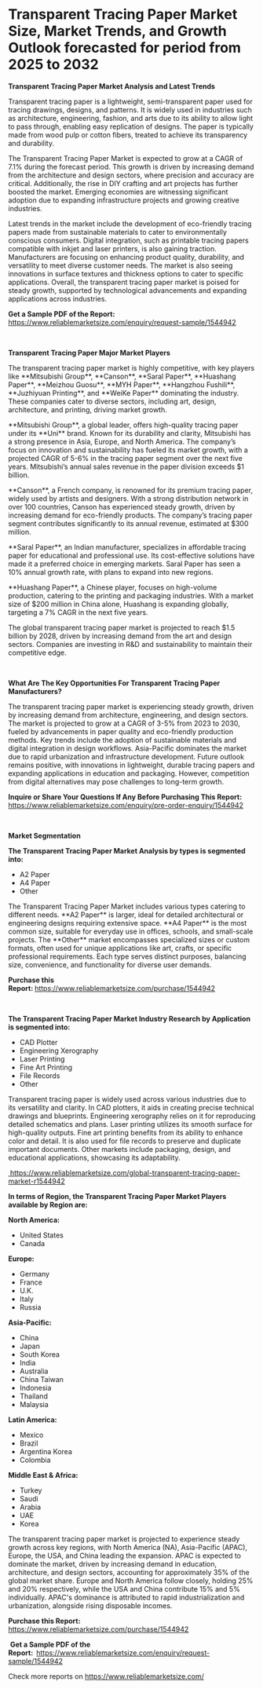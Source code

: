 <p><h1>Transparent Tracing Paper Market Size, Market Trends, and Growth Outlook forecasted for period from 2025 to 2032</h1></p><p><strong>Transparent Tracing Paper Market Analysis and Latest Trends</strong></p>
<p><p>Transparent tracing paper is a lightweight, semi-transparent paper used for tracing drawings, designs, and patterns. It is widely used in industries such as architecture, engineering, fashion, and arts due to its ability to allow light to pass through, enabling easy replication of designs. The paper is typically made from wood pulp or cotton fibers, treated to achieve its transparency and durability.</p><p>The Transparent Tracing Paper Market is expected to grow at a CAGR of 7.1% during the forecast period. This growth is driven by increasing demand from the architecture and design sectors, where precision and accuracy are critical. Additionally, the rise in DIY crafting and art projects has further boosted the market. Emerging economies are witnessing significant adoption due to expanding infrastructure projects and growing creative industries.</p><p>Latest trends in the market include the development of eco-friendly tracing papers made from sustainable materials to cater to environmentally conscious consumers. Digital integration, such as printable tracing papers compatible with inkjet and laser printers, is also gaining traction. Manufacturers are focusing on enhancing product quality, durability, and versatility to meet diverse customer needs. The market is also seeing innovations in surface textures and thickness options to cater to specific applications. Overall, the transparent tracing paper market is poised for steady growth, supported by technological advancements and expanding applications across industries.</p></p>
<p><strong>Get a Sample PDF of the Report:&nbsp;</strong> <a href="https://www.reliablemarketsize.com/enquiry/request-sample/1544942?utm_campaign=2255&utm_medium=2&utm_source=Github&utm_content=ia&utm_term=26012025&utm_id=transparent-tracing-paper">https://www.reliablemarketsize.com/enquiry/request-sample/1544942</a></p>
<p>&nbsp;</p>
<p><strong>Transparent Tracing Paper Major Market Players</strong></p>
<p><p>The transparent tracing paper market is highly competitive, with key players like **Mitsubishi Group**, **Canson**, **Saral Paper**, **Huashang Paper**, **Meizhou Guosu**, **MYH Paper**, **Hangzhou Fushili**, **Juzhiyuan Printing**, and **WeiKe Paper** dominating the industry. These companies cater to diverse sectors, including art, design, architecture, and printing, driving market growth.</p><p>**Mitsubishi Group**, a global leader, offers high-quality tracing paper under its **Uni** brand. Known for its durability and clarity, Mitsubishi has a strong presence in Asia, Europe, and North America. The company’s focus on innovation and sustainability has fueled its market growth, with a projected CAGR of 5-6% in the tracing paper segment over the next five years. Mitsubishi’s annual sales revenue in the paper division exceeds $1 billion.</p><p>**Canson**, a French company, is renowned for its premium tracing paper, widely used by artists and designers. With a strong distribution network in over 100 countries, Canson has experienced steady growth, driven by increasing demand for eco-friendly products. The company’s tracing paper segment contributes significantly to its annual revenue, estimated at $300 million.</p><p>**Saral Paper**, an Indian manufacturer, specializes in affordable tracing paper for educational and professional use. Its cost-effective solutions have made it a preferred choice in emerging markets. Saral Paper has seen a 10% annual growth rate, with plans to expand into new regions.</p><p>**Huashang Paper**, a Chinese player, focuses on high-volume production, catering to the printing and packaging industries. With a market size of $200 million in China alone, Huashang is expanding globally, targeting a 7% CAGR in the next five years.</p><p>The global transparent tracing paper market is projected to reach $1.5 billion by 2028, driven by increasing demand from the art and design sectors. Companies are investing in R&D and sustainability to maintain their competitive edge.</p></p>
<p>&nbsp;</p>
<p><strong>What Are The Key Opportunities For Transparent Tracing Paper Manufacturers?</strong></p>
<p><p>The transparent tracing paper market is experiencing steady growth, driven by increasing demand from architecture, engineering, and design sectors. The market is projected to grow at a CAGR of 3-5% from 2023 to 2030, fueled by advancements in paper quality and eco-friendly production methods. Key trends include the adoption of sustainable materials and digital integration in design workflows. Asia-Pacific dominates the market due to rapid urbanization and infrastructure development. Future outlook remains positive, with innovations in lightweight, durable tracing papers and expanding applications in education and packaging. However, competition from digital alternatives may pose challenges to long-term growth.</p></p>
<p><strong>Inquire or Share Your Questions If Any Before Purchasing This Report:</strong> <a href="https://www.reliablemarketsize.com/enquiry/pre-order-enquiry/1544942?utm_campaign=2255&utm_medium=2&utm_source=Github&utm_content=ia&utm_term=26012025&utm_id=transparent-tracing-paper">https://www.reliablemarketsize.com/enquiry/pre-order-enquiry/1544942</a></p>
<p>&nbsp;</p>
<p><strong>Market Segmentation</strong></p>
<p><strong>The Transparent Tracing Paper Market Analysis by types is segmented into:</strong></p>
<p><ul><li>A2 Paper</li><li>A4 Paper</li><li>Other</li></ul></p>
<p><p>The Transparent Tracing Paper Market includes various types catering to different needs. **A2 Paper** is larger, ideal for detailed architectural or engineering designs requiring extensive space. **A4 Paper** is the most common size, suitable for everyday use in offices, schools, and small-scale projects. The **Other** market encompasses specialized sizes or custom formats, often used for unique applications like art, crafts, or specific professional requirements. Each type serves distinct purposes, balancing size, convenience, and functionality for diverse user demands.</p></p>
<p><strong>Purchase this Report:&nbsp;</strong><a href="https://www.reliablemarketsize.com/purchase/1544942?utm_campaign=2255&utm_medium=2&utm_source=Github&utm_content=ia&utm_term=26012025&utm_id=transparent-tracing-paper">https://www.reliablemarketsize.com/purchase/1544942</a></p>
<p>&nbsp;</p>
<p><strong>The Transparent Tracing Paper Market Industry Research by Application is segmented into:</strong></p>
<p><ul><li>CAD Plotter</li><li>Engineering Xerography</li><li>Laser Printing</li><li>Fine Art Printing</li><li>File Records</li><li>Other</li></ul></p>
<p><p>Transparent tracing paper is widely used across various industries due to its versatility and clarity. In CAD plotters, it aids in creating precise technical drawings and blueprints. Engineering xerography relies on it for reproducing detailed schematics and plans. Laser printing utilizes its smooth surface for high-quality outputs. Fine art printing benefits from its ability to enhance color and detail. It is also used for file records to preserve and duplicate important documents. Other markets include packaging, design, and educational applications, showcasing its adaptability.</p></p>
<p><a href="https://www.reliablemarketsize.com/global-transparent-tracing-paper-market-r1544942?utm_campaign=2255&utm_medium=2&utm_source=Github&utm_content=ia&utm_term=26012025&utm_id=transparent-tracing-paper">&nbsp;https://www.reliablemarketsize.com/global-transparent-tracing-paper-market-r1544942</a></p>
<p><strong>In terms of Region, the Transparent Tracing Paper Market Players available by Region are:</strong></p>
<p>
    <p> <strong> North America: </strong>
        <ul>
            <li>United States</li>
            <li>Canada</li>
        </ul>
        </p> 
    <p> <strong> Europe: </strong>
        <ul>
            <li>Germany</li>
            <li>France</li>
            <li>U.K.</li>
            <li>Italy</li>
            <li>Russia</li>
        </ul>
        </p> 
    <p> <strong> Asia-Pacific: </strong>
        <ul>
            <li>China</li>
            <li>Japan</li>
            <li>South Korea</li>
            <li>India</li>
            <li>Australia</li>
            <li>China Taiwan</li>
            <li>Indonesia</li>
            <li>Thailand</li>
            <li>Malaysia</li>
        </ul>
        </p> 
    <p> <strong> Latin America: </strong>
        <ul>
            <li>Mexico</li>
            <li>Brazil</li>
            <li>Argentina Korea</li>
            <li>Colombia</li>
        </ul>
        </p> 
    <p> <strong> Middle East & Africa: </strong>
        <ul>
            <li>Turkey</li>
            <li>Saudi</li>
            <li>Arabia</li>
            <li>UAE</li>
            <li>Korea</li>
        </ul>
    </p>
    </p>
<p><p>The transparent tracing paper market is projected to experience steady growth across key regions, with North America (NA), Asia-Pacific (APAC), Europe, the USA, and China leading the expansion. APAC is expected to dominate the market, driven by increasing demand in education, architecture, and design sectors, accounting for approximately 35% of the global market share. Europe and North America follow closely, holding 25% and 20% respectively, while the USA and China contribute 15% and 5% individually. APAC's dominance is attributed to rapid industrialization and urbanization, alongside rising disposable incomes.</p></p>
<p><strong>Purchase this Report: </strong><a href="https://www.reliablemarketsize.com/purchase/1544942?utm_campaign=2255&utm_medium=2&utm_source=Github&utm_content=ia&utm_term=26012025&utm_id=transparent-tracing-paper">https://www.reliablemarketsize.com/purchase/1544942</a></p>
<p>&nbsp;<strong>Get a Sample PDF of the Report:&nbsp;&nbsp;</strong><a href="https://www.reliablemarketsize.com/enquiry/request-sample/1544942?utm_campaign=2255&utm_medium=2&utm_source=Github&utm_content=ia&utm_term=26012025&utm_id=transparent-tracing-paper">https://www.reliablemarketsize.com/enquiry/request-sample/1544942</a></p>
<p><strong></strong></p>
<p>Check more reports on <a href="https://www.reliablemarketsize.com/?utm_campaign=2255&utm_medium=2&utm_source=Github&utm_content=ia&utm_term=26012025&utm_id=transparent-tracing-paper">https://www.reliablemarketsize.com/</a></p>